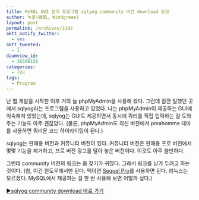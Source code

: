 ```yaml
---
title: MySQL GUI 관리 프로그램 sqlyog community 버전 download 링크
author: 녹풍(綠風, Windgreen)
layout: post
permalink: /archives/3192
aktt_notify_twitter:
  - yes
aktt_tweeted:
  - 1
daumview_id:
  - 36568156
categories:
  - 기타
tags:
  - Program
---
```

난 웹 개발을 시작한 이후 거의 늘 phpMyAdmin을 사용해 왔다. 그런데 잠깐 일했던 곳에서 sqlyog라는 프로그램을 사용하고 있었다. 나는 phpMyAdmin이 제공하는 GUI에 익숙해져 있었는데, sqlyog는 GUI도 제공하면서 동시에 쿼리를 직접 입력하는 걸 도와 주는 기능도 아주 괜찮았다. (물론, phpMyAdmin도 최신 버전에서 pmahomme 테마를 사용하면 쿼리문 코드 하이라이팅이 된다.)

sqlyog는 판매용 버전과 커뮤니티 버전이 있다. 커뮤니티 버전은 판매용 프로 버전에서 몇몇 기능을 제거하고, 프로 버전 광고를 달아 놓은 버전이다. 이것도 아주 쓸만하다.

그런데 community 버전의 링크는 좀 찾기가 귀찮다. 그래서 링크를 남겨 두려고 하는 것이다. (참, 이건 윈도우에서만 된다. 맥이면 [Sequel Pro][1]를 사용하면 된다. 리눅스는 모르겠다. MySQL에서 제공하는 걸 한 번 사용해 보면 어떨까 싶다.)

[▶sqlyog community download 바로 가기][2]

 [1]: http://www.sequelpro.com/
 [2]: http://code.google.com/p/sqlyog/downloads/list